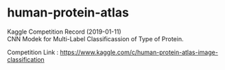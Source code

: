 # human-protein-atlas

Kaggle Competition Record (2019-01-11)  
CNN Modek for Multi-Label Classificassion of Type of Protein.

Competition Link : https://www.kaggle.com/c/human-protein-atlas-image-classification

